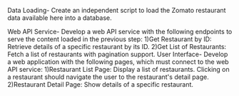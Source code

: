 Data Loading- Create an independent script to load the Zomato restaurant data available here into a database. 

Web API Service- Develop a web API service with the following endpoints to serve the content loaded in the previous step:
1)Get Restaurant by ID: Retrieve details of a specific restaurant by its ID.
2)Get List of Restaurants: Fetch a list of restaurants with pagination support.
User Interface- Develop a web application with the following pages, which must connect to the web API service:
1)Restaurant List Page: Display a list of restaurants. Clicking on a restaurant should navigate the user to the restaurant's detail page.
2)Restaurant Detail Page: Show details of a specific restaurant.
